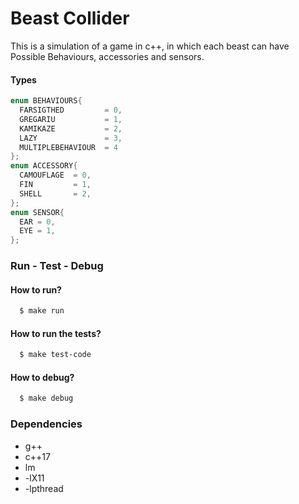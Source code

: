 # Beast Collider

This is a simulation of a game in c++, in which each beast can have Possible  Behaviours,
accessories and sensors.

#### Types
```c++
enum BEHAVIOURS{
  FARSIGTHED         = 0,
  GREGARIU           = 1,
  KAMIKAZE           = 2,
  LAZY               = 3,
  MULTIPLEBEHAVIOUR  = 4
};
enum ACCESSORY{
  CAMOUFLAGE  = 0,
  FIN         = 1,
  SHELL       = 2,
};
enum SENSOR{
  EAR = 0,
  EYE = 1,
};
```

### Run - Test - Debug

#### How to run?
```sh
  $ make run
```
#### How to run the tests?
```sh
  $ make test-code
```
#### How to debug?
```sh
  $ make debug
```

### Dependencies

* g++
* c++17
* lm
* -lX11
* -lpthread
